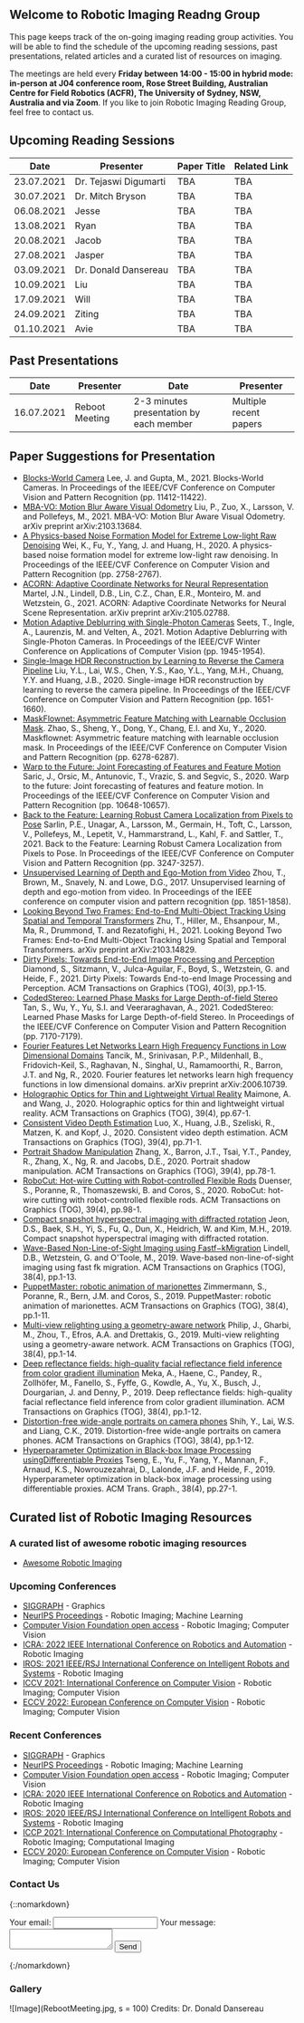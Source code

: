 ## Welcome to Robotic Imaging Readng Group

This page keeps track of the on-going imaging reading group activities. You will be able to find the schedule of the upcoming reading sessions, past presentations, related articles and a curated list of resources on imaging.

The meetings are held every **Friday between 14:00 - 15:00 in hybrid mode: in-person at J04 conference room, Rose Street Building, Australian Centre for Field Robotics (ACFR), The University of Sydney, NSW, Australia and via Zoom**. If you like to join Robotic Imaging Reading Group, feel free to contact us. 

## Upcoming Reading Sessions

| Date | Presenter | Paper Title | Related Link |   
| ---------| ----------- | ---------| ----------- |
| 23.07.2021 | Dr. Tejaswi Digumarti | TBA | TBA|
| 30.07.2021 | Dr. Mitch Bryson | TBA | TBA |
| 06.08.2021 | Jesse | TBA | TBA |
| 13.08.2021 | Ryan | TBA | TBA |
| 20.08.2021 | Jacob | TBA | TBA |
| 27.08.2021 | Jasper | TBA | TBA |
| 03.09.2021 | Dr. Donald Dansereau | TBA | TBA |
| 10.09.2021 | Liu | TBA | TBA |
| 17.09.2021 | Will | TBA | TBA |
| 24.09.2021 | Ziting | TBA | TBA |
| 01.10.2021 | Avie | TBA | TBA |


## Past Presentations

| Date | Presenter | Date | Presenter |  
| ---------| ----------- | ---------| ----------- |
| 16.07.2021 | Reboot Meeting | 2-3 minutes presentation by each member | Multiple recent papers |

## Paper Suggestions for Presentation
* [Blocks-World Camera](https://wisionlab.cs.wisc.edu/wp-content/uploads/2021/05/CVPR21_Blocks_World_Cameras_combined.pdf) Lee, J. and Gupta, M., 2021. Blocks-World Cameras. In Proceedings of the IEEE/CVF Conference on Computer Vision and Pattern Recognition (pp. 11412-11422).
* [MBA-VO: Motion Blur Aware Visual Odometry](https://arxiv.org/pdf/2103.13684.pdf) Liu, P., Zuo, X., Larsson, V. and Pollefeys, M., 2021. MBA-VO: Motion Blur Aware Visual Odometry. arXiv preprint arXiv:2103.13684.
* [A Physics-based Noise Formation Model for Extreme Low-light Raw Denoising](https://arxiv.org/abs/2003.12751) Wei, K., Fu, Y., Yang, J. and Huang, H., 2020. A physics-based noise formation model for extreme low-light raw denoising. In Proceedings of the IEEE/CVF Conference on Computer Vision and Pattern Recognition (pp. 2758-2767).
* [ACORN: Adaptive Coordinate Networks for Neural Representation](https://arxiv.org/pdf/2105.02788.pdf) Martel, J.N., Lindell, D.B., Lin, C.Z., Chan, E.R., Monteiro, M. and Wetzstein, G., 2021. ACORN: Adaptive Coordinate Networks for Neural Scene Representation. arXiv preprint arXiv:2105.02788.
* [Motion Adaptive Deblurring with Single-Photon Cameras](https://arxiv.org/abs/2012.07931) Seets, T., Ingle, A., Laurenzis, M. and Velten, A., 2021. Motion Adaptive Deblurring with Single-Photon Cameras. In Proceedings of the IEEE/CVF Winter Conference on Applications of Computer Vision (pp. 1945-1954).
* [Single-Image HDR Reconstruction by Learning to Reverse the Camera Pipeline](https://arxiv.org/abs/2004.01179) Liu, Y.L., Lai, W.S., Chen, Y.S., Kao, Y.L., Yang, M.H., Chuang, Y.Y. and Huang, J.B., 2020. Single-image HDR reconstruction by learning to reverse the camera pipeline. In Proceedings of the IEEE/CVF Conference on Computer Vision and Pattern Recognition (pp. 1651-1660).
* [MaskFlownet: Asymmetric Feature Matching with Learnable Occlusion Mask](https://arxiv.org/abs/2003.10955). Zhao, S., Sheng, Y., Dong, Y., Chang, E.I. and Xu, Y., 2020. Maskflownet: Asymmetric feature matching with learnable occlusion mask. In Proceedings of the IEEE/CVF Conference on Computer Vision and Pattern Recognition (pp. 6278-6287).
* [Warp to the Future: Joint Forecasting of Features and Feature Motion](https://ieeexplore.ieee.org/document/9157463) Saric, J., Orsic, M., Antunovic, T., Vrazic, S. and Segvic, S., 2020. Warp to the future: Joint forecasting of features and feature motion. In Proceedings of the IEEE/CVF Conference on Computer Vision and Pattern Recognition (pp. 10648-10657).
* [Back to the Feature: Learning Robust Camera Localization from Pixels to Pose](https://arxiv.org/abs/2103.092130) Sarlin, P.E., Unagar, A., Larsson, M., Germain, H., Toft, C., Larsson, V., Pollefeys, M., Lepetit, V., Hammarstrand, L., Kahl, F. and Sattler, T., 2021. Back to the Feature: Learning Robust Camera Localization from Pixels to Pose. In Proceedings of the IEEE/CVF Conference on Computer Vision and Pattern Recognition (pp. 3247-3257).
* [Unsupervised Learning of Depth and Ego-Motion from Video](https://people.eecs.berkeley.edu/~tinghuiz/projects/SfMLearner/) Zhou, T., Brown, M., Snavely, N. and Lowe, D.G., 2017. Unsupervised learning of depth and ego-motion from video. In Proceedings of the IEEE conference on computer vision and pattern recognition (pp. 1851-1858).
* [Looking Beyond Two Frames: End-to-End Multi-Object Tracking Using Spatial and Temporal Transformers](https://arxiv.org/pdf/2103.14829.pdf) Zhu, T., Hiller, M., Ehsanpour, M., Ma, R., Drummond, T. and Rezatofighi, H., 2021. Looking Beyond Two Frames: End-to-End Multi-Object Tracking Using Spatial and Temporal Transformers. arXiv preprint arXiv:2103.14829.
* [Dirty Pixels: Towards End-to-End Image Processing and Perception](https://arxiv.org/abs/1701.06487) Diamond, S., Sitzmann, V., Julca-Aguilar, F., Boyd, S., Wetzstein, G. and Heide, F., 2021. Dirty Pixels: Towards End-to-end Image Processing and Perception. ACM Transactions on Graphics (TOG), 40(3), pp.1-15.
* [CodedStereo: Learned Phase Masks for Large Depth-of-field Stereo](https://arxiv.org/pdf/2104.04641.pdf) Tan, S., Wu, Y., Yu, S.I. and Veeraraghavan, A., 2021. CodedStereo: Learned Phase Masks for Large Depth-of-field Stereo. In Proceedings of the IEEE/CVF Conference on Computer Vision and Pattern Recognition (pp. 7170-7179).
* [Fourier Features Let Networks Learn High Frequency Functions in Low Dimensional Domains](https://arxiv.org/pdf/2006.10739.pdf) Tancik, M., Srinivasan, P.P., Mildenhall, B., Fridovich-Keil, S., Raghavan, N., Singhal, U., Ramamoorthi, R., Barron, J.T. and Ng, R., 2020. Fourier features let networks learn high frequency functions in low dimensional domains. arXiv preprint arXiv:2006.10739.
* [Holographic Optics for Thin and Lightweight Virtual Reality](https://dl.acm.org/doi/abs/10.1145/3386569.3392416) Maimone, A. and Wang, J., 2020. Holographic optics for thin and lightweight virtual reality. ACM Transactions on Graphics (TOG), 39(4), pp.67-1.
* [Consistent Video Depth Estimation](https://dl.acm.org/doi/pdf/10.1145/3386569.3392377) Luo, X., Huang, J.B., Szeliski, R., Matzen, K. and Kopf, J., 2020. Consistent video depth estimation. ACM Transactions on Graphics (TOG), 39(4), pp.71-1.
* [Portrait Shadow Manipulation](https://dl.acm.org/doi/10.1145/3386569.3392390) Zhang, X., Barron, J.T., Tsai, Y.T., Pandey, R., Zhang, X., Ng, R. and Jacobs, D.E., 2020. Portrait shadow manipulation. ACM Transactions on Graphics (TOG), 39(4), pp.78-1.
* [RoboCut: Hot-wire Cutting with Robot-controlled Flexible Rods](https://dl.acm.org/doi/abs/10.1145/3386569.3392465) Duenser, S., Poranne, R., Thomaszewski, B. and Coros, S., 2020. RoboCut: hot-wire cutting with robot-controlled flexible rods. ACM Transactions on Graphics (TOG), 39(4), pp.98-1.
* [Compact snapshot hyperspectral imaging with diffracted rotation](https://dl.acm.org/doi/10.1145/3306346.3322946) Jeon, D.S., Baek, S.H., Yi, S., Fu, Q., Dun, X., Heidrich, W. and Kim, M.H., 2019. Compact snapshot hyperspectral imaging with diffracted rotation.
* [Wave-Based Non-Line-of-Sight Imaging using Fastf−kMigration](https://dl.acm.org/doi/pdf/10.1145/3306346.3322937) Lindell, D.B., Wetzstein, G. and O'Toole, M., 2019. Wave-based non-line-of-sight imaging using fast fk migration. ACM Transactions on Graphics (TOG), 38(4), pp.1-13.
* [PuppetMaster: robotic animation of marionettes](https://dl.acm.org/doi/10.1145/3306346.3323003) Zimmermann, S., Poranne, R., Bern, J.M. and Coros, S., 2019. PuppetMaster: robotic animation of marionettes. ACM Transactions on Graphics (TOG), 38(4), pp.1-11.
* [Multi-view relighting using a geometry-aware network](https://dl.acm.org/doi/10.1145/3306346.3323013) Philip, J., Gharbi, M., Zhou, T., Efros, A.A. and Drettakis, G., 2019. Multi-view relighting using a geometry-aware network. ACM Transactions on Graphics (TOG), 38(4), pp.1-14.
* [Deep reflectance fields: high-quality facial reflectance field inference from color gradient illumination](https://dl.acm.org/doi/10.1145/3306346.3323027) Meka, A., Haene, C., Pandey, R., Zollhöfer, M., Fanello, S., Fyffe, G., Kowdle, A., Yu, X., Busch, J., Dourgarian, J. and Denny, P., 2019. Deep reflectance fields: high-quality facial reflectance field inference from color gradient illumination. ACM Transactions on Graphics (TOG), 38(4), pp.1-12.
* [Distortion-free wide-angle portraits on camera phones](https://dl.acm.org/doi/10.1145/3306346.3322948) Shih, Y., Lai, W.S. and Liang, C.K., 2019. Distortion-free wide-angle portraits on camera phones. ACM Transactions on Graphics (TOG), 38(4), pp.1-12.
* [Hyperparameter Optimization in Black-box Image Processing usingDifferentiable Proxies](https://dl.acm.org/doi/pdf/10.1145/3306346.3322996) Tseng, E., Yu, F., Yang, Y., Mannan, F., Arnaud, K.S., Nowrouzezahrai, D., Lalonde, J.F. and Heide, F., 2019. Hyperparameter optimization in black-box image processing using differentiable proxies. ACM Trans. Graph., 38(4), pp.27-1.

## Curated list of Robotic Imaging Resources
### A curated list of awesome robotic imaging resources
* [Awesome Robotic Imaging](https://github.com/avie00/Awesome-Robotic-Imaging)
### Upcoming Conferences 
* [SIGGRAPH](https://s2021.siggraph.org/) - Graphics
* [NeurIPS Proceedings](https://nips.cc/) - Robotic Imaging; Machine Learning
* [Computer Vision Foundation open access](http://cvpr2022.thecvf.com/) - Robotic Imaging; Computer Vision
* [ICRA: 2022 IEEE International Conference on Robotics and Automation](https://www.icra2022.org/) - Robotic Imaging
* [IROS: 2021 IEEE/RSJ International Conference on Intelligent Robots and Systems](https://www.iros2021.org/) - Robotic Imaging
* [ICCV 2021: International Conference on Computer Vision](http://iccv2021.thecvf.com/home) - Robotic Imaging; Computer Vision
* [ECCV 2022: European Conference on Computer Vision]() - Robotic Imaging; Computer Vision

### Recent Conferences
* [SIGGRAPH](https://s2020.siggraph.org/wp-content/uploads/2020/08/tog394firstpages.pdf) - Graphics
* [NeurIPS Proceedings](https://proceedings.neurips.cc//) - Robotic Imaging; Machine Learning
* [Computer Vision Foundation open access](https://openaccess.thecvf.com/menu) - Robotic Imaging; Computer Vision
* [ICRA: 2020 IEEE International Conference on Robotics and Automation](https://github.com/dectrfov/ICRA2021PaperList) - Robotic Imaging
* [IROS: 2020 IEEE/RSJ International Conference on Intelligent Robots and Systems](https://github.com/PaoPaoRobot/IROS2020-paper-list) - Robotic Imaging
* [ICCP 2021: International Conference on Computational Photography](https://iccp-conference.org/) - Robotic Imaging; Computational Imaging
* [ECCV 2020: European Conference on Computer Vision](https://eccv2020.eu/) - Robotic Imaging; Computer Vision



### Contact Us
{::nomarkdown}
<form
  action="https://formspree.io/f/xbjqazgp"
  method="POST"
>
  <label>
    Your email:
    <input type="email" name="_replyto">
  </label>
  <label>
    Your message:
    <textarea name="message"></textarea>
  </label>
<button type="submit">Send</button>
</form>
{:/nomarkdown}

### Gallery
![Image](RebootMeeting.jpg, s = 100) 
Credits: Dr. Donald Dansereau
